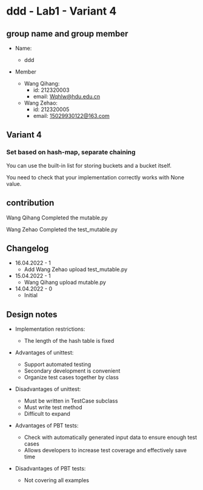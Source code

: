 # ddd - Lab1 - Variant 4

## group name and group member

- Name:
  - ddd

- Member
  - Wang Qihang:
    - id: 212320003
    - email: Wqhlw@hdu.edu.cn
  - Wang Zehao:
    - id: 212320005
    - email: 15029930122@163.com

## Variant 4

### Set based on hash-map, separate chaining

You can use the built-in list for storing buckets and a bucket itself.

You need to check that your implementation correctly works with None value.

## contribution

Wang Qihang Completed the mutable.py

Wang Zehao Completed the test_mutable.py

## Changelog

- 16.04.2022 - 1
  - Add Wang Zehao upload test_mutable.py
- 15.04.2022 - 1
  - Wang Qihang upload mutable.py
- 14.04.2022 - 0
  - Initial

## Design notes

- Implementation restrictions:
  - The length of the hash table is fixed

- Advantages of unittest:
  - Support automated testing
  - Secondary development is convenient
  - Organize test cases together by class

- Disadvantages of unittest:
  - Must be written in TestCase subclass
  - Must write test method
  - Difficult to expand
 
- Advantages of PBT tests:
  - Check with automatically generated input data to ensure enough test cases
  - Allows developers to increase test coverage and effectively save time

- Disadvantages of PBT tests:
  - Not covering all examples
